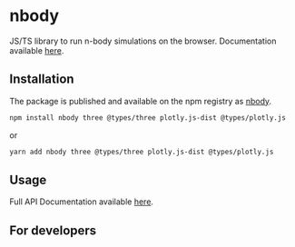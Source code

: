 # nbody

JS/TS library to run n-body simulations on the browser. Documentation available [here](https://source-academy.github.io/nbody).

## Installation

The package is published and available on the npm registry as [nbody](https://www.npmjs.com/package/nbody).

```bash
npm install nbody three @types/three plotly.js-dist @types/plotly.js
```

or

```bash
yarn add nbody three @types/three plotly.js-dist @types/plotly.js
```

## Usage

Full API Documentation available [here](https://source-academy.github.io/nbody/api).

## For developers
